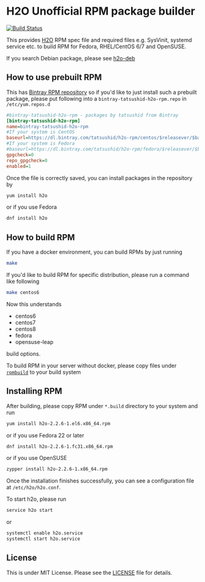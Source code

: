H2O Unofficial RPM package builder
==================================

[![Build Status](https://travis-ci.org/tatsushid/h2o-rpm.svg?branch=master)](https://travis-ci.org/tatsushid/h2o-rpm)

This provides [H2O](https://h2o.examp1e.net/) RPM spec file and required files
e.g. SysVinit, systemd service etc. to build RPM for Fedora, RHEL/CentOS 6/7
and OpenSUSE.

If you search Debian package, please see [h2o-deb](https://github.com/tatsushid/h2o-deb)

## How to use prebuilt RPM

This has [Bintray RPM repository](https://bintray.com/tatsushid/h2o-rpm) so if
you'd like to just install such a prebuilt package, please put following into a
`bintray-tatsushid-h2o-rpm.repo` in `/etc/yum.repos.d`

```ini
#bintray-tatsushid-h2o-rpm - packages by tatsushid from Bintray
[bintray-tatsushid-h2o-rpm]
name=bintray-tatsushid-h2o-rpm
#If your system is CentOS
baseurl=https://dl.bintray.com/tatsushid/h2o-rpm/centos/$releasever/$basearch/
#If your system is Fedora
#baseurl=https://dl.bintray.com/tatsushid/h2o-rpm/fedora/$releasever/$basearch/
gpgcheck=0
repo_gpgcheck=0
enabled=1
```

Once the file is correctly saved, you can install packages in the repository by

```bash
yum install h2o
```

or if you use Fedora

```bash
dnf install h2o
```

## How to build RPM

If you have a docker environment, you can build RPMs by just running

```bash
make
```

If you'd like to build RPM for specific distribution, please run a command like
following

```bash
make centos6
```

Now this understands

- centos6
- centos7
- centos8
- fedora
- opensuse-leap

build options.

To build RPM in your server without docker, please copy files under
[`rpmbuild`](https://github.com/tatsushid/h2o-rpm/blob/master/rpmbuild) to your
build system

## Installing RPM

After building, please copy RPM under `*.build` directory to your system and
run

```bash
yum install h2o-2.2.6-1.el6.x86_64.rpm
```

or if you use Fedora 22 or later

```bash
dnf install h2o-2.2.6-1.fc31.x86_64.rpm
```

or if you use OpenSUSE

```bash
zypper install h2o-2.2.6-1.x86_64.rpm
```

Once the installation finishes successfully, you can see a configuration file
at `/etc/h2o/h2o.conf`.

To start h2o, please run

```bash
service h2o start
```

or

```bash
systemctl enable h2o.service
systemctl start h2o.service
```

## License

This is under MIT License. Please see the
[LICENSE](https://github.com/tatsushid/h2o-rpm/blob/master/LICENSE) file for
details.
